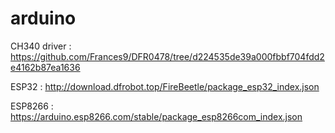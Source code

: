 # arduino

CH340 driver : 
https://github.com/Frances9/DFR0478/tree/d224535de39a000fbbf704fdd2e4162b87ea1636



ESP32 : 
http://download.dfrobot.top/FireBeetle/package_esp32_index.json


ESP8266 : 
https://arduino.esp8266.com/stable/package_esp8266com_index.json
